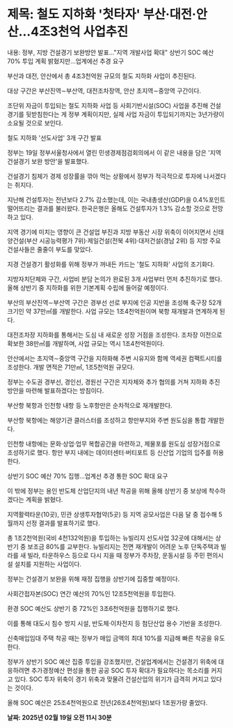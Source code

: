 # **제목: 철도 지하화 '첫타자' 부산·대전·안산…4조3천억 사업추진**

  내용: 정부, 지방 건설경기 보완방안 발표…"지역 개발사업 확대" 상반기 SOC 예산 70% 투입 계획 밝혔지만…업계에선 추경 요구  

부산과 대전, 안산에서 총 4조3천억원 규모의 철도 지하화 사업이 추진된다.    

대상 구간은 부산진역∼부산역, 대전조차장역, 안산 초지역∼중앙역 구간이다.   

조단위 자금이 투입되는 철도 지하화 사업 등 사회기반시설(SOC) 사업을 추진해 건설경기를 뒷받침한다는 게 정부 계획이지만, 실제 사업 자금이 투입되기까지는 3년가량이 소요될 것으로 보인다.      

철도 지하화 '선도사업' 3개 구간 발표   

정부는 19일 정부서울청사에서 열린 민생경제점검회의에서 이 같은 내용을 담은 '지역 건설경기 보완 방안'을 발표했다.     

건설경기 침체가 경제 성장률을 깎아 먹는 상황에서 정부가 적극적으로 투자에 나서겠다는 취지다.     

지난해 건설투자는 전년보다 2.7% 감소했는데, 이는 국내총생산(GDP)을 0.4%포인트 떨어뜨리는 결과를 불러왔다. 한국은행은 올해도 건설투자가 1.3% 감소할 것으로 전망하고 있다.     

지역 경기에 미치는 영향이 큰 건설업 부진과 지방 부동산 시장 위축이 이어지면서 신태양건설(부산 시공능력평가 7위)·제일건설(전북 4위)·대저건설(경남 2위) 등 지방 주요 건설사들은 줄줄이 부도를 맞았다.    

지경 건설경기 활성화를 위해 정부가 꺼내든 카드는 '철도 지하화' 사업의 조기화다.    

지방자치단체와 구간, 사업비 분담 논의가 완료된 3개 사업부터 먼저 추진하기로 했다. 올해 상반기 중 지하화를 위한 기본계획 수립에 들어갈 예정이다.    

부산의 부산진역∼부산역 구간은 경부선 선로 부지에 인공 지반을 조성해 축구장 52개 크기인 약 37만㎡를 개발한다. 사업 규모는 1조4천억원이며 북항 재개발과 연계하게 된다.     

대전조차장 지하화를 통해서는 도심 내 새로운 성장 거점을 조성한다. 조차장 이전으로 확보한 38만㎡를 개발하며, 사업 규모는 역시 1조4천억원이다.    

안산에서는 초지역∼중앙역 구간을 지하화해 주변 시유지와 함께 역세권 컴팩트시티를 조성한다. 개발 면적은 71만㎡, 1조5천억원 규모다.     

정부는 수도권 경부선, 경인선, 경원선 구간은 지자체와 추가 협의를 거쳐 지하화 추진 방안을 마련해 발표하겠다는 방침이다.    

부산항 북항과 인천항 내항 등 노후항만은 순차적으로 재개발한다.    

부산항 북항에는 해양기관 클러스터를 조성하고 항만부지와 주변 원도심을 통합 개발한다.    

인천항 내항에는 문화·상업·업무 복합공간을 마련하고, 제물포를 원도심 성장거점으로 조성하기로 했다. 항만 부지 내에는 데이터센터·버티포트 등 신산업 기업의 입주를 허용한다.      

상반기 SOC 예산 70% 집행…업계선 추경 통한 SOC 확대 요구     

이 밖에 정부는 용인 반도체 산업단지의 내년 착공을 위해 올해 상반기 중 보상에 착수하겠다는 계획을 밝혔다.    

지역활력타운(10곳), 민관 상생투자협약(5곳) 등 지역 공모사업은 다음 달 중 접수해 5월까지 선정 결과를 발표하기로 했다.    

총 1조2천억원(국비 4천132억원)을 투입하는 뉴빌리지 선도사업 32곳에 대해서는 상반기 중 보조금 80%를 교부한다. 뉴빌리지는 전면 재개발이 어려운 노후 단독주택과 빌라를 새 빌라, 타운하우스 등으로 다시 지을 때 정부가 주차장, 운동시설 등 주민 편의시설 설치를 지원하는 사업이다.     

정부는 건설경기 보완을 위해 재정 집행을 상반기에 집중할 예정이다.    

사회간접자본(SOC) 연간 예산의 70%인 12조5천억원을 투입한다.    

환경 SOC 예산도 상반기 중 72%인 3조6천억원을 집행하기로 했다.     

이를 통해 대도시 침수 방지 시설, 반도체·이차전지 등 첨단산업 용수 기반을 조성한다.     

신축매입임대 주택 착공 때는 정부가 매입 금액의 최대 10%를 지급해 빠른 착공을 유도한다.     

정부가 상반기 SOC 예산 집중 투입을 강조했지만, 건설업계에서는 건설경기 위축에 대응하려면 추가경정예산 편성을 통한 공공 SOC 투자 확대가 필요하다는 목소리를 커지고 있다. SOC 투자 위축이 경기 위축과 맞물려 건설산업의 위기가 급격히 커지고 있다는 것이다.   

올해 SOC 예산은 25조4천억원으로 전년(26조4천억원)보다 1조원가량 줄었다.

  **날짜: 2025년 02월 19일 오전 11시 30분**